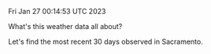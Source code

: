 Fri Jan 27 00:14:53 UTC 2023

What's this weather data all about?

Let's find the most recent 30 days observed in Sacramento.
